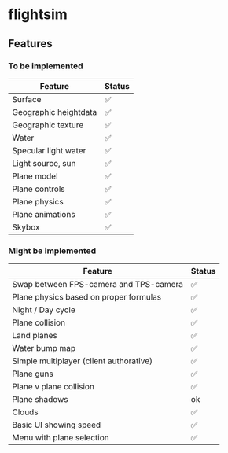 # flightsim

## Features

### To be implemented

| Feature   | Status                                                            |
| -------- | -------------------------------------------------------------------- |
| Surface     | ✅                                                                    |
| Geographic heightdata     | ✅                                                                    |
| Geographic texture      | ✅                                                                    |
| Water      | ✅                                                                    |
| Specular light water      | ✅                                                                    |
| Light source, sun     | ✅                                                                    |
| Plane model     | ✅                                                                    |
| Plane controls     | ✅                                                                    |
| Plane physics     | ✅                                                                    |
| Plane animations      | ✅                                                                    |
| Skybox      | ✅                                                                    |

### Might be implemented

| Feature   | Status                                                            |
| -------- | -------------------------------------------------------------------- |
|Swap between FPS-camera and TPS-camera|✅ |
| Plane physics based on proper formulas |✅ |
|Night / Day cycle|✅ |
|Plane collision|✅ |
|Land planes|✅ |
|Water bump map|✅ |
|Simple multiplayer (client authorative)|✅ |
|Plane guns|✅ |
|Plane v plane collision|✅ |
|Plane shadows|ok|
|Clouds|✅ |
|Basic UI showing speed|✅ |
|Menu with plane selection|✅ |
